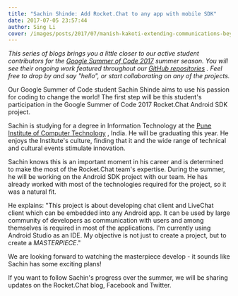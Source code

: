 ```yaml
---
title: "Sachin Shinde: Add Rocket.Chat to any app with mobile SDK"
date: 2017-07-05 23:57:44
author: Sing Li
cover: /images/posts/2017/07/manish-kakoti-extending-communications-beyond-teams-with-rocketchat-federation/gsoc.png
---
```

_This series of blogs brings you a little closer to our active student contributors for the [Google Summer of Code 2017](https://rocket.chat/docs/contributing/google-summer-of-code) summer season. You will see their ongoing work featured throughout our [GitHub repositories](https://github.com/RocketChat) . Feel free to drop by and say "hello", or start collaborating on any of the projects._

Our Google Summer of Code student Sachin Shinde aims to use his passion for coding to change the world! The first step will be this student's participation in the Google Summer of Code 2017 Rocket.Chat Android SDK project. 

Sachin is studying for a degree in Information Technology at the [Pune Institute of Computer Technology](http://pict.edu/) , India. He will be graduating this year. He enjoys the Institute's culture, finding that it and the wide range of technical and cultural events stimulate innovation. 

Sachin knows this is an important moment in his career and is determined to make the most of the Rocket.Chat team's expertise. During the summer, he will be working on the Android SDK project with our team. He has already worked with most of the technologies required for the project, so it was a natural fit.  

He explains: "This project is about developing chat client and LiveChat client which can be embedded into any Android app. It can be used by large community of developers as communication with users and among themselves is required in most of the applications. I'm currently using Android Studio as an IDE. My objective is not just to create a project, but to create a _MASTERPIECE_."

We are looking forward to watching the masterpiece develop - it sounds like Sachin has some exciting plans!

If you want to follow Sachin's progress over the summer, we will be sharing updates on the Rocket.Chat blog, Facebook and Twitter. 
